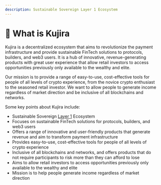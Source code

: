 ```yaml
---
description: Sustainable Sovereign Layer 1 Ecosystem
---
```


# 🐋 What is Kujira

Kujira is a decentralized ecosystem that aims to revolutionize the payment infrastructure and provide sustainable FinTech solutions to protocols, builders, and web3 users. It is a hub of innovative, revenue-generating products with great user experience that allow retail investors to access opportunities previously only available to the wealthy and elite.

Our mission is to provide a range of easy-to-use, cost-effective tools for people of all levels of crypto experience, from the novice crypto enthusiast to the seasoned retail investor. We want to allow people to generate income regardless of market direction and be inclusive of all blockchains and networks.

Some key points about Kujira include:

* Sustainable Sovereign [Layer 1](https://101blockchains.com/layer-1-blockchain/) Ecosystem
* Focuses on sustainable FinTech solutions for protocols, builders, and web3 users
* Offers a range of innovative and user-friendly products that generate revenue and aim to transform payment infrastructure
* Provides easy-to-use, cost-effective tools for people of all levels of crypto experience
* Inclusive of all blockchains and networks, and offers products that do not require participants to risk more than they can afford to lose
* Aims to allow retail investors to access opportunities previously only available to the wealthy and elite
* Mission is to help people generate income regardless of market direction

